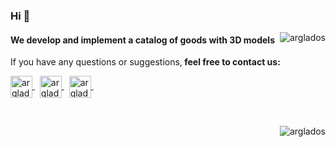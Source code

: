 ### Hi 👋
<p><img align="right" src="https://github-readme-stats.vercel.app/api/top-langs?username=arglados&show_icons=true&locale=en&layout=compact" alt="arglados" /></p>

<p><h4 align="left">We develop and implement a catalog of goods with 3D models</h4></p>




<p align="left">If you have any questions or suggestions,<strong> feel free to contact us:</strong> </p>

<p align="left">
  
<a href="https://www.linkedin.com/in/arglados/" target="blank"><img align="center" src="https://image.flaticon.com/icons/png/512/179/179330.png" alt="arglados" height="35" width="35" /> </a>&nbsp;
  <a href="https://tglink.ru/ARGladosbot" target="blank"><img align="center" src="https://image.flaticon.com/icons/png/512/2111/2111646.png" alt="arglados" height="35" width="35" /> </a>&nbsp;
    <a href="mailto:contact@arglados.ru" target="blank"><img align="center" src="https://image.flaticon.com/icons/png/512/732/732200.png" alt="arglados" height="35" width="35" /> </a>&nbsp;
</p>




<br>
<p>&nbsp;<img align="right" src="https://github-readme-stats.vercel.app/api?username=arglados&show_icons=true&locale=en" alt="arglados" /></p>
